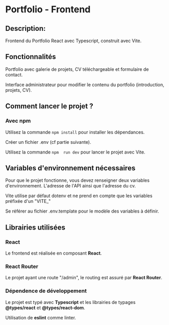 # Portfolio - Frontend

## Description:

Frontend du Portfolio React avec Typescript, construit avec Vite.

## Fonctionnalités

Portfolio avec galerie de projets, CV téléchargeable et formulaire de contact.

Interface administrateur pour modifier le contenu du portfolio (introduction, projets, CV).

## Comment lancer le projet ?

### Avec npm

Utilisez la commande `npm install` pour installer les dépendances.

Créer un fichier .env (cf partie suivante).

Utilisez la commande `npm  run dev` pour lancer le projet avec Vite.

## Variables d'environnement nécessaires

Pour que le projet fonctionne, vous devez renseigner deux variables d'environnement. L'adresse de l'API ainsi que l'adresse du cv.

Vite utilise par défaut dotenv et ne prend en compte que les variables préfixée d'un "VITE\_"

Se référer au fichier .env.template pour le modèle des variables à définir.

## Librairies utilisées

### React

Le frontend est réalisée en composant **React**.

### React Router

Le projet ayant une route "/admin", le routing est assuré par **React Router**.

### Dépendence de développement

Le projet est typé avec **Typescript** et les librairies de typages **@types/react** et **@types/react-dom**.

Utilisation de **eslint** comme linter.
